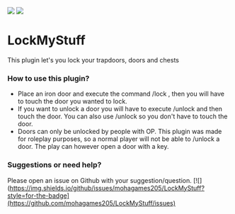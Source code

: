 [![](https://poggit.pmmp.io/shield.state/LockMyStuff)](https://poggit.pmmp.io/p/LockMyStuff) [![](https://poggit.pmmp.io/shield.dl.total/LockMyStuff)](https://poggit.pmmp.io/p/LockMyStuff)

# LockMyStuff
This plugin let's you lock your trapdoors, doors and chests

### How to use this plugin?
* Place an iron door and execute the command /lock <name>, then you will have to touch the door you wanted to lock.
* If you want to unlock a door you will have to execute /unlock and then touch the door. You can also use /unlock <name> so you don't have to touch the door.
* Doors can only be unlocked by people with OP. This plugin was made for roleplay purposes, so a normal player will not be able to /unlock a door. The play can however open a door with a key.

### Suggestions or need help?
Please open an issue on Github with your suggestion/question.
[![](https://img.shields.io/github/issues/mohagames205/LockMyStuff?style=for-the-badge](https://github.com/mohagames205/LockMyStuff/issues)


